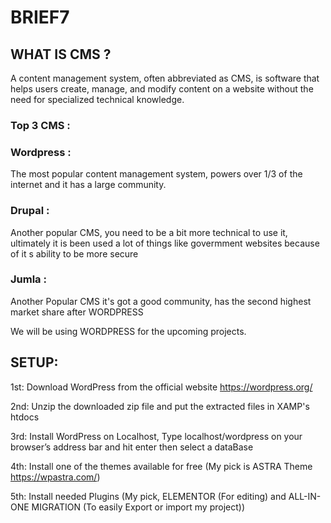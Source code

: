 # BRIEF7

## WHAT IS CMS ?
A content management system, often abbreviated as CMS, is software that helps users create, manage, and modify content on a website without the need for specialized technical knowledge.

### Top 3 CMS :

### Wordpress :
The most popular content management system, powers over 1/3 of the internet and it has a large community.
### Drupal :
Another popular CMS, you need to be a bit more technical to use it, ultimately it is been used a lot of things like govermment websites because of it s ability to be more secure
### Jumla :
Another Popular CMS it's got a good community, has the second highest market share after WORDPRESS

We will be using WORDPRESS for the upcoming projects. 

## SETUP:
1st: Download WordPress from the official website https://wordpress.org/

2nd: Unzip the downloaded zip file and put the extracted files in XAMP's htdocs

3rd: Install WordPress on Localhost, Type localhost/wordpress on your browser’s address bar and hit enter then select a dataBase

4th: Install one of the themes available for free (My pick is ASTRA Theme https://wpastra.com/) 

5th: Install needed Plugins (My pick, ELEMENTOR (For editing) and ALL-IN-ONE MIGRATION (To easily Export or import my project))
